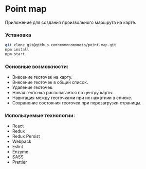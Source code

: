 #  Point map

Приложение для создания произвольного маршрута на карте. 

### Установка

```bash
git clone git@github.com:momonomonoto/point-map.git
npm install
npm start
```

### Основные возможности:
 - Внесение геоточек на карту.
 - Внесение геоточек в общий список.
 - Удаление геоточек.
 - Новая геоточка располагается по центру карты. 
 - Навигация между геоточками при их нажатиии в списке.
 - Сохранение состояния геоточек при перезагрузки страницы.
 
 
### Используемые технологии:
 - React
 - Redux
 - Redux Persist
 - Webpack
 - Eslint
 - Enzyme
 - SASS
 - Prettier
 



